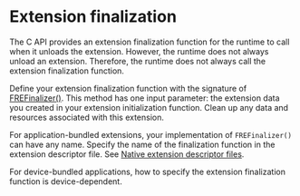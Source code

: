 # Extension finalization

The C API provides an extension finalization function for the runtime to call
when it unloads the extension. However, the runtime does not always unload an
extension. Therefore, the runtime does not always call the extension
finalization function.

Define your extension finalization function with the signature of
[FREFinalizer()](../native-c-api-reference/functions-you-implement/frefinalizer.md).
This method has one input parameter: the extension data you created in your
extension initialization function. Clean up any data and resources associated
with this extension.

For application-bundled extensions, your implementation of `FREFinalizer()` can
have any name. Specify the name of the finalization function in the extension
descriptor file. See
[Native extension descriptor files](../native-extension-descriptor-files.md).

For device-bundled applications, how to specify the extension finalization
function is device-dependent.
